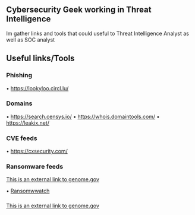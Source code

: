## Cybersecurity Geek working in Threat Intelligence
Im gather links and tools that could useful to Threat Intelligence Analyst as well as SOC analyst

## Useful links/Tools

### Phishing
• https://lookyloo.circl.lu/


### Domains
• https://search.censys.io/
• https://whois.domaintools.com/
• https://leakix.net/

### CVE feeds
• https://cxsecurity.com/

### Ransomware feeds
[This is an external link to genome.gov](https://www.genome.gov/)

• [Ransomwwatch](https://ransomwatch.telemetry.ltd/#/)

### 
[This is an external link to genome.gov](https://www.genome.gov/)

<!--
**en0ds/en0ds** is a ✨ _special_ ✨ repository because its `README.md` (this file) appears on your GitHub profile.

Here are some ideas to get you started:

- 🔭 I’m currently working on ...
- 🌱 I’m currently learning ...
- 👯 I’m looking to collaborate on ...
- 🤔 I’m looking for help with ...
- 💬 Ask me about ...
- 📫 How to reach me: ...
- 😄 Pronouns: ...
- ⚡ Fun fact: ...
-->
